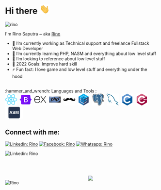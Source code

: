 # Hi there <img src="./icon/Hi.gif" height="32" />
<p align="left"> <img src="https://komarev.com/ghpvc/?username=Rino-Saputra&label=Profile%20views&color=0e75b6&style=flat" alt="rino" /> </p>

I'm Rino Saputra ~ aka <a href="https://github.com/Rino-Saputra">Rino</a>
<br>

- 🔭 I’m currently working as Technical support and freelance Fullstack Web Developer
- 🌱 I’m currently learning PHP, NASM and everything about low level stuff
- 👯 I’m looking to reference about low level stuff
- 🥅 2022 Goals: Improve hard skill
- ⚡ Fun fact: I love game and low level stuff and everything under the hood

<br>
:hammer_and_wrench: Languages and Tools :
<div>
  <img src="./icon/react-original.svg" title="React" alt="c" width="40" height="40"/>&nbsp;
  <img src="./icon/bootstrap-original.svg" title="Bootrstrap" alt="c" width="40" height="40"/>&nbsp;
  <img src="./icon/express-original.svg" title="Express" alt="c" width="40" height="40"/>&nbsp;
  <img src="./icon/php-original.svg" title="Php" alt="c" width="40" height="40"/>&nbsp;
  <img src="./icon/handlebars-original.svg" title="Handlebar Js" alt="c" width="40" height="40"/>&nbsp;
  <img src="./icon/sequelize-original.svg" title="Sequelize" alt="c" width="40" height="40"/>&nbsp;
  <img src="./icon/postgresql-original.svg" title="Postgre" alt="c" width="40" height="40"/>&nbsp;
  <img src="./icon/mysql-original.svg" title="Mysql" alt="c" width="40" height="40"/>&nbsp;
  <img src="./icon/c-original.svg" title="C" alt="c" width="40" height="40"/>&nbsp;
  <img src="./icon/cplusplus-original.svg" title="C++" alt="c" width="40" height="40"/>&nbsp;
  <img src="./icon/asm.png" title="Java" alt="Nasm" width="60" height="40"/>&nbsp;
</div>

## Connect with me:
<!-- [![Top Langs](https://github-readme-stats.vercel.app/api/top-langs/?username=Rino-Saputra)](https://github.com/Rino-Saputra/rino-Saputra) -->
[![Linkedin: Rino](https://img.shields.io/badge/-Rino%20Saputra-blue?style=flat&logo=Linkedin&logoColor=white)](https://www.linkedin.com/in/rino-saputra-3b8402235/)
[![Facebook: Rino](https://img.shields.io/badge/-Rino-DD2A7D?style=flat&logo=Instagram&logoColor=white)](https://www.facebook.com/profile.php?id=100014030110091&_rdc=1&_rdr)
[![Whatsapp: Rino](https://img.shields.io/badge/+6283110714321-25D366?style=flat&logo=Whatsapp&logoColor=white)](https://wa.me/+6283110714321)


<!-- [![GitHub followers](https://img.shields.io/github/followers/Pentorch?label=Follow&style=social)](https://github.com/Pentorch/) -->

![Linkedin: Rino](https://img.shields.io/badge/-ReactJs-61DAFB?logo=react&logoColor=white&link=)

<br>
<br>
<br>

<img align='right' src="https://media.giphy.com/media/QssGEmpkyEOhBCb7e1/giphy.gif?cid=ecf05e47c19133vx7wb7boyeeipf0op5lwjbvs9fk9i8fuqe&rid=giphy.gif&ct=s" width="230"> 
<p> <img src="https://github-readme-stats.vercel.app/api?username=Rino-Saputra&show_icons=true&theme=nord" alt="Rino" />
